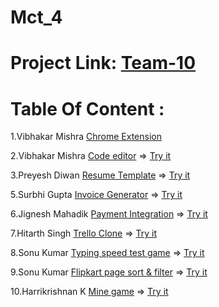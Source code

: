# Mct_4

# Project Link: [Team-10](https://github.com/mishra06/GEEKATHON_TEAM_10)

# Table Of Content :
1.Vibhakar Mishra [Chrome Extension](https://github.com/mishra06/GEEKATHON_TEAM_10/tree/main/Chrome_Extension_Vibhakar)

2.Vibhakar Mishra [Code editor](https://github.com/mishra06/GEEKATHON_TEAM_10/tree/main/Code_editor_by-Vibhakar) => [Try it]()

3.Preyesh Diwan [Resume Template](https://github.com/mishra06/GEEKATHON_TEAM_10/tree/main/Resume_Template_by-Preyesh_diwan) => [Try it]()

5.Surbhi Gupta [Invoice Generator](https://github.com/mishra06/GEEKATHON_TEAM_10/tree/main/Invoice_generator_by-Surbhi_Gupta) => [Try it]()

6.Jignesh Mahadik [Payment Integration](https://github.com/mishra06/GEEKATHON_TEAM_10/tree/main/Payment_integrator_by-Jignesh_Mahadik) => [Try it]()


7.Hitarth Singh [Trello Clone](https://github.com/mishra06/GEEKATHON_TEAM_10/tree/main/Trello_clone_by-Hitarth_singh) => [Try it]()

8.Sonu Kumar [Typing speed test game](https://github.com/mishra06/GEEKATHON_TEAM_10/tree/main/Typing_speed_by-Sonu_kumar) => [Try it]()


9.Sonu Kumar [Flipkart page sort & filter](https://github.com/mishra06/GEEKATHON_TEAM_10/tree/main/Flipkart_page_by-sonu_kumar) => [Try it]()

10.Harrikrishnan K [Mine game](https://github.com/mishra06/GEEKATHON_TEAM_10/tree/main/Mine_game_by-Harikrishnan_k) => [Try it]()



